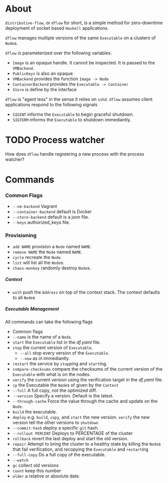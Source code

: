 # About

`distributive-flow`, or `dflow` for short, is a simple method for zero-downtime deployment of socket based `Haskell` applications.

`dflow` manages multiple versions of the same `Executable` on a clusters of `Node`s.

`dflow` is parameterized over the following variables.
- `Image` is an opaque handle. It cannot be inspected. It is passed to the `VMBackend`.
- `PublicKeys` is also an opaque.
- `VMBackend` provides the function `Image -> Node`
- `ContainerBackend` provides the `Executable -> Container`
- `Store` is define by the interface

`dflow` is "agent less" in the sense it relies on `sshd`. `dflow` assumes client applications respond to the following signals

- `SIGINT`  informs the `Executable` to begin graceful shutdown.
- `SIGTERM`  informs the `Executable` to shutdown immediantly.

# TODO Process watcher
How does `dflow` handle registering a new process with the process watcher?

# Commands

### Common Flags
- `--vm-backend` Vagrant
- `--container-backend` default is Docker
- `--store-backend` default is a json file.
- `--keys` authorized_keys file.

### Provisioning
- `add NAME` provision a `Node` named `NAME`.
- `remove NAME` the `Node` named `NAME`.
- `cycle` recreate the `Node`.
- `list` will list all the `Node`s.
- `chaos-monkey` randomly destroy `Node`s.

##### Context
- `with` push the `Address` on top of the context stack. The context defaults to all `Node`s

##### Executable Management

All commands can take the following flags
- Common flags
 - `--name`  is the name of a `Node`.
- `start` the `Executable` list in the *df.yaml* file.
- `stop`  the current version of `Executable`.
  - `--all` stop every version of the `Executable`.
  - `--now` as in immediantly.
- `restart` the service by `stop`ping and `start`ing.
- `compare-checksums` compare the checksums of the current version of the `Executable` with what is on the nodes.
- `verify` the current version using the verification target in the *df.yaml* file.
- `cp` the Executable the `Node`s of given by the `Context`
 - `--full` A full copy, not the optimized diff.
 - `--version` Specify a version. Default is the latest.
 - `--through-cache` Force the value through the cache and update on the `Node`.
- `build` the executable.
- `deploy` e.g. `build`, `copy`, and `start` the new version. `verify` the new
  version tell the other versions to `shutdown`
 - `--commit-hash` deploy a specific `git` hash.
 - `--rollout PERCENT` Deploys to PERCENTAGE of the cluster
- `rollback` revert the last deploy and start the old version.
- `repair` Attempt to bring the cluster to a healthy state by killing the `Node`s that fail verification, and recopying the `Executable` and `restart`ing
 - `--full-copy` Do a full copy of the executable.
 - `--watch`
- `gc` collect old versions
 - `count` keep this number
 - `older` a relative or absolute date.
